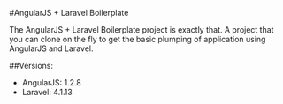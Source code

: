 #AngularJS + Laravel Boilerplate

The AngularJS + Laravel Boilerplate project is exactly that. A project that you can clone on the fly to get the basic plumping of application using AngularJS and Laravel.

##Versions:
- AngularJS: 1.2.8
- Laravel: 4.1.13
